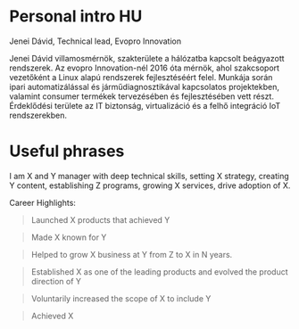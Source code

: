 Personal intro HU
=================

Jenei Dávid, Technical lead, Evopro Innovation

Jenei Dávid villamosmérnök, szakterülete a hálózatba kapcsolt beágyazott
rendszerek. Az evopro Innovation-nél 2016 óta mérnök, ahol szakcsoport
vezetőként a Linux alapú rendszerek fejlesztéséért felel. Munkája során
ipari automatizálással és járműdiagnosztikával kapcsolatos projektekben,
valamint consumer termékek tervezésében és fejlesztésében vett részt.
Érdeklődési területe az IT biztonság, virtualizáció és a felhő
integráció IoT rendszerekben.

Useful phrases
==============

I am X and Y manager with deep technical skills, setting X strategy,
creating Y content, establishing Z programs, growing X services, drive
adoption of X.

Career Highlights:

> Launched X products that achieved Y

> Made X known for Y

> Helped to grow X business at Y from Z to X in N years.

> Established X as one of the leading products and evolved the product
> direction of Y

> Voluntarily increased the scope of X to include Y

> Achieved X


